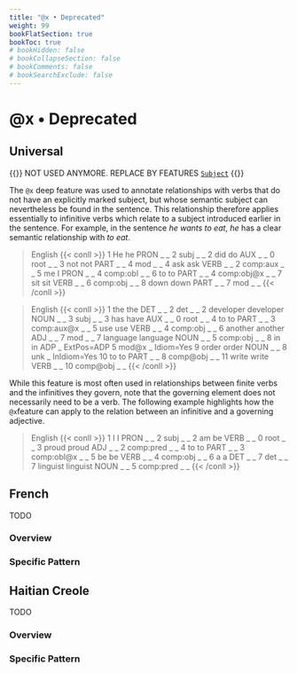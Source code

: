 ```yaml
---
title: "@x • Deprecated"
weight: 99
bookFlatSection: true
bookToc: true
# bookHidden: false
# bookCollapseSection: false
# bookComments: false
# bookSearchExclude: false
---
```

# @x • Deprecated

## Universal

{{<hint danger>}}
NOT USED ANYMORE. REPLACE BY FEATURES [`Subject`](../features/Subject.md)
{{</hint>}}

The `@x` deep feature was used to annotate relationships with verbs that do not have an explicitly marked subject, but whose semantic subject can nevertheless be found in the sentence.
This relationship therefore applies essentially to infinitive verbs which relate to a subject introduced earlier in the sentence.
For example, in the sentence *he wants to eat*, *he* has a clear semantic relationship with *to eat*.

> English
{{< conll >}}
1	He	he	PRON	_	_	2	subj	_	_
2	did	do	AUX	_	_	0	root	_	_
3	not	not	PART	_	_	4	mod	_	_
4	ask	ask	VERB	_	_	2	comp:aux	_	_
5	me	I	PRON	_	_	4	comp:obl	_	_
6	to	to	PART	_	_	4	comp:obj@x	_	_
7	sit	sit	VERB	_	_	6	comp:obj	_	_
8	down	down	PART	_	_	7	mod	_	_
{{< /conll >}}

> English
{{< conll >}}
1	the	the	DET	_	_	2	det	_	_
2	developer	developer	NOUN	_	_	3	subj	_	_
3	has	have	AUX	_	_	0	root	_	_
4	to	to	PART	_	_	3	comp:aux@x	_	_
5	use	use	VERB	_	_	4	comp:obj	_	_
6	another	another	ADJ	_	_	7	mod	_	_
7	language	language	NOUN	_	_	5	comp:obj	_	_
8	in	in	ADP	_	ExtPos=ADP	5	mod@x	_	Idiom=Yes
9	order	order	NOUN	_	_	8	unk	_	InIdiom=Yes
10	to	to	PART	_	_	8	comp@obj	_	_
11	write	write	VERB	_	_	10	comp@obj	_	_
{{< /conll >}}

While this feature is most often used in relationships between finite verbs and the infinitives they govern, note that the governing element does not necessarily need to be a verb. The following example highlights how the `@x`feature can apply to the relation between an infinitive and a governing adjective.

> English
{{< conll >}}
1	I	I	PRON	_	_	2	subj	_	_
2	am	be	VERB	_	_	0	root	_	_
3	proud	proud	ADJ	_	_	2	comp:pred	_	_
4	to	to	PART	_	_	3	comp:obl@x	_	_
5	be	be	VERB	_	_	4	comp:obj	_	_
6	a	a	DET	_	_	7	det	_	_
7	linguist	linguist	NOUN	_	_	5	comp:pred	_	_
{{< /conll >}}





## French

TODO
### Overview

### Specific Pattern




## Haitian Creole

TODO
### Overview

### Specific Pattern


